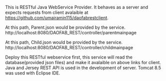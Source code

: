 This is RESTful Java WebService Provider. It behaves as a server and expects requests from client avalaible at https://github.com/umairamin115/daofabrestclient.

At this path, Parent.json would be provided by the service. 
http://localhost:8080/DAOFAB_REST/controller/parentmainpage

At this path, Child.json would be provided by the service.
http://localhost:8080/DAOFAB_REST/controller/childmainpage

Deploy this RESTful webservice first, this service will read the database(provided json files) and make it avalaible on above links for client. Java and Jersey REST API is used in the development of server. Tomcat 8.5 was used with Eclipse IDE. 

